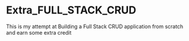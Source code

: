 # Extra_FULL_STACK_CRUD
This is my attempt at Building a Full Stack CRUD application from scratch and earn some extra credit
